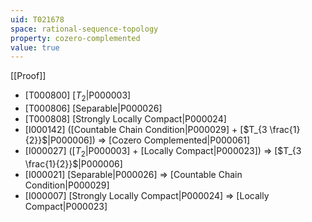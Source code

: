 ```yaml
---
uid: T021678
space: rational-sequence-topology
property: cozero-complemented
value: true
---
```

[[Proof]]

* [T000800] [$T_2$|P000003]
* [T000806] [Separable|P000026]
* [T000808] [Strongly Locally Compact|P000024]
* [I000142] ([Countable Chain Condition|P000029] + [$T_{3 \frac{1}{2}}$|P000006]) => [Cozero Complemented|P000061]
* [I000027] ([$T_2$|P000003] + [Locally Compact|P000023]) => [$T_{3 \frac{1}{2}}$|P000006]
* [I000021] [Separable|P000026] => [Countable Chain Condition|P000029]
* [I000007] [Strongly Locally Compact|P000024] => [Locally Compact|P000023]

